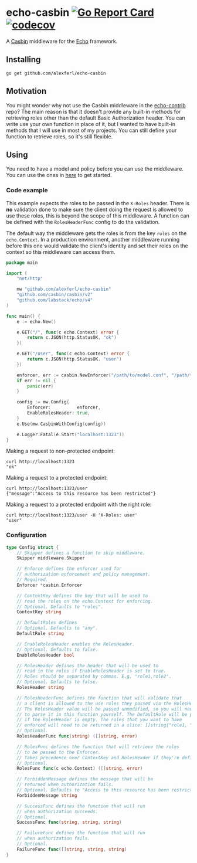 # echo-casbin [![Go Report Card](https://goreportcard.com/badge/github.com/alexferl/echo-casbin)](https://goreportcard.com/report/github.com/alexferl/echo-casbin) [![codecov](https://codecov.io/gh/alexferl/echo-casbin/branch/master/graph/badge.svg)](https://codecov.io/gh/alexferl/echo-casbin)

A [Casbin](https://casbin.io/) middleware for the [Echo](https://github.com/labstack/echo) framework.

## Installing
```shell
go get github.com/alexferl/echo-casbin
```

## Motivation
You might wonder why not use the Casbin middleware in the [echo-contrib](https://github.com/labstack/echo-contrib/tree/master/casbin) repo?
The main reason is that it doesn't provide any built-in methods for retrieving roles other than the default
Basic Authorization header. You can write use your own function in place of it, but I wanted to have built-in methods
that I will use in most of my projects. You can still define your function to retrieve roles, so it's still flexible.

## Using
You need to have a model and policy before you can use the middleware. You can use the ones in [here](fixtures) to get
started.

### Code example
This example expects the roles to be passed in the `X-Roles` header. There is **no** validation done to make sure the
client doing the request is allowed to use these roles, this is beyond the scope of this middleware. A function can be
defined with the `RolesHeaderFunc` config to do the validation.

The default way the middleware gets the roles is from the key `roles` on the `echo.Context`. In a production environment,
another middleware running before this one would validate the client's identity and set their roles on the context so
this middleware can access them.

```go
package main

import (
	"net/http"

	mw "github.com/alexferl/echo-casbin"
	"github.com/casbin/casbin/v2"
	"github.com/labstack/echo/v4"
)

func main() {
	e := echo.New()

	e.GET("/", func(c echo.Context) error {
		return c.JSON(http.StatusOK, "ok")
	})

	e.GET("/user", func(c echo.Context) error {
		return c.JSON(http.StatusOK, "user")
	})

	enforcer, err := casbin.NewEnforcer("/path/to/model.conf", "/path/to/policy.csv")
	if err != nil {
		panic(err)
	}

	config := mw.Config{
		Enforcer:          enforcer,
		EnableRolesHeader: true,
	}
	e.Use(mw.CasbinWithConfig(config))

	e.Logger.Fatal(e.Start("localhost:1323"))
}
```

Making a request to non-protected endpoint:
```shell
curl http://localhost:1323
"ok"
```

Making a request to a protected endpoint:
```shell
curl http://localhost:1323/user
{"message":"Access to this resource has been restricted"}
```

Making a request to a protected endpoint with the right role:
```shell
curl http://localhost:1323/user -H 'X-Roles: user'
"user"
```

### Configuration
```go
type Config struct {
	// Skipper defines a function to skip middleware.
	Skipper middleware.Skipper

	// Enforce defines the enforcer used for
	// authorization enforcement and policy management.
	// Required.
	Enforcer *casbin.Enforcer

	// ContextKey defines the key that will be used to
	// read the roles on the echo.Context for enforcing.
	// Optional. Defaults to "roles".
	ContextKey string

	// DefaultRoles defines
	// Optional. Defaults to "any".
	DefaultRole string

	// EnableRolesHeader enables the RolesHeader.
	// Optional. Defaults to false.
	EnableRolesHeader bool

	// RolesHeader defines the header that will be used to
	// read in the roles if EnableRolesHeader is set to true.
	// Roles should be separated by commas. E.g. "role1,role2".
	// Optional. Defaults to false.
	RolesHeader string

	// RolesHeaderFunc defines the function that will validate that
	// a client is allowed to the use roles they passed via the RolesHeader.
	// The RolesHeader value will be passed unmodified, so you will need
	// to parse it in this function yourself. The DefaultRole will be passed
	// if the RolesHeader is empty. The roles that you want to have
	// enforced will need to be returned in a slice: []string{"role1, "role2"}.
	// Optional.
	RolesHeaderFunc func(string) ([]string, error)

	// RolesFunc defines the function that will retrieve the roles
	// to be passed to the Enforcer.
	// Takes precedence over ContextKey and RolesHeader if they're defined.
	// Optional.
	RolesFunc func(c echo.Context) ([]string, error)

	// ForbiddenMessage defines the message that will be
	// returned when authorization fails.
	// Optional. Defaults to "Access to this resource has been restricted".
	ForbiddenMessage string

	// SuccessFunc defines the function that will run
	// when authorization succeeds.
	// Optional.
	SuccessFunc func(string, string, string)

	// FailureFunc defines the function that will run
	// when authorization fails.
	// Optional.
	FailureFunc func([]string, string, string)
}
```

